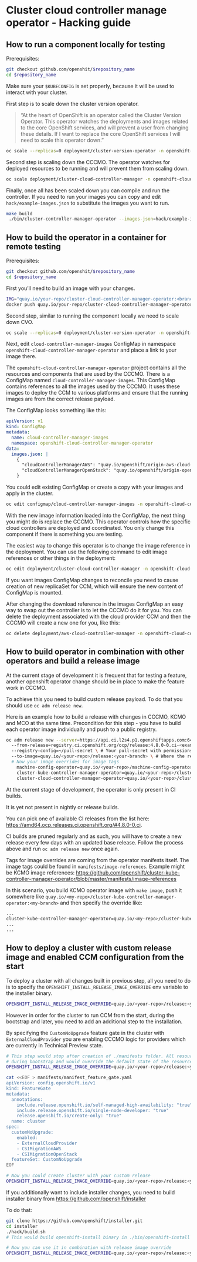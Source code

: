 # Cluster cloud controller manage operator - Hacking guide

## How to run a component locally for testing

Prerequisites:

```bash
git checkout github.com/openshit/$repository_name
cd $repository_name
```

Make sure your `$KUBECONFIG` is set properly, because it will be used to interact with your cluster.

First step is to scale down the cluster version operator.

> “At the heart of OpenShift is an operator called the Cluster Version Operator. This operator watches the deployments and images related to the core OpenShift services, and will prevent a user from changing these details. If I want to replace the core OpenShift services I will need to scale this operator down.”

```bash
oc scale --replicas=0 deployment/cluster-version-operator -n openshift-cluster-version
```

Second step is scaling down the CCCMO. The operator watches for deployed resources to be running and will prevent them from scaling down.

```bash
oc scale deployment/cluster-cloud-controller-manager -n openshift-cloud-controller-manager-operator --replicas=0
```

Finally, once all has been scaled down you can compile and run the controller. If you need to run your images you can copy and edit `hack/example-images.json` to substitute the images you want to run.

```bash
make build
 ./bin/cluster-controller-manager-operator --images-json=hack/example-images.json
```

## How to build the operator in a container for remote testing

Prerequisites:

```bash
git checkout github.com/openshit/$repository_name
cd $repository_name
```

First you’ll need to build an image with your changes.

```bash
IMG="quay.io/your-repo/cluster-cloud-controller-manager-operator:<branch-name>" make images
docker push quay.io/your-repo/cluster-cloud-controller-manager-operator:<branch-name>
```

Second step, similar to running the component locally we need to scale down CVO.

```bash
oc scale --replicas=0 deployment/cluster-version-operator -n openshift-cluster-version
```

Next, edit `cloud-controller-manager-images` ConfigMap in namespace `openshift-cloud-controller-manager-operator` and place a link to your image there.

The `openshift-cloud-controller-manager-operator` project contains all the resources and components that are used by the CCCMO.
There is a ConfigMap named `cloud-controller-manager-images`.
This ConfigMap contains references to all the images used by the CCCMO.
It uses these images to deploy the CCM to various platforms and ensure that the running images are from the correct release payload.

The ConfigMap looks something like this:

```yaml
apiVersion: v1
kind: ConfigMap
metadata:
  name: cloud-controller-manager-images
  namespace: openshift-cloud-controller-manager-operator
data:
  images.json: |
    {
      "cloudControllerManagerAWS": "quay.io/openshift/origin-aws-cloud-controller-manager",
      "cloudControllerManagerOpenStack": "quay.io/openshift/origin-openstack-cloud-controller-manager"
    }
```

You could edit existing ConfigMap or create a copy with your images and apply in the cluster.

```bash
oc edit configmap/cloud-controller-manager-images -n openshift-cloud-controller-manager-operator
```

With the new image information loaded into the ConfigMap, the next thing you might do is replace the CCCMO. This operator controls how the specific cloud controllers are deployed and coordinated. You only change this component if there is something you are testing.

The easiest way to change this operator is to change the image reference in the deployment. You can use the following command to edit image references or other things in the deployment:

```bash
oc edit deployment/cluster-cloud-controller-manager -n openshift-cloud-controller-manager-operator
```

If you want images ConfigMap changes to reconcile you need to cause creation of new replicaSet for CCM, which will ensure the new content of ConfigMap is mounted.

After changing the download reference in the images ConfigMap an easy way to swap out the controller is to let the CCCMO do it for you. You can delete the deployment associated with the cloud provider CCM and then the CCCMO will create a new one for you, like this:

```bash
oc delete deployment/aws-cloud-controller-manager -n openshift-cloud-controller-manager
```

## How to build operator in combination with other operators and build a release image

At the current stage of development it is frequent that for testing a feature, another openshift operator change should be in place to make the feature work in CCCMO.

To achieve this you need to build custom release payload. To do that you should use `oc adm release new`.

Here is an example how to build a release with changes in CCCMO, KCMO and MCO at the same time. Precondition for this step - you have to build each operator image individually and push to a public registry.

```bash
oc adm release new --server=https://api.ci.l2s4.p1.openshiftapps.com:6443 \ # CI server to pull existing release payload from
  --from-release=registry.ci.openshift.org/ocp/release:4.8.0-0.ci-<example> \ # Your release tag to pull the rest of the images from
  --registry-config=~/pull-secret \ # Your pull-secret with permissions to read from CI server
  --to-image=quay.io/<your-repo>/release:<your-branch> \ # Where the release image will be pushed
  # Now your image overrides for image tags
    machine-config-operator=quay.io/<your-repo>/machine-config-operator:<your-branch> \
    cluster-kube-controller-manager-operator=quay.io/<your-repo>/cluster-kube-controller-manager-operator:<your-branch> \
    cluster-cloud-controller-manager-operator=quay.io/<your-repo>/cluster-cloud-controller-manager-operator:<your-branch>
```

At the current stage of development, the operator is only present in CI builds. 

It is yet not present in nightly or release builds.

You can pick one of available CI releases from the list here: https://amd64.ocp.releases.ci.openshift.org/#4.8.0-0.ci.

CI builds are pruned regularly and as such, you will have to create a new release every few days with an updated base release. Follow the process above and run `oc adm release new` once again.

Tags for image overrides are coming from the operator manifests itself. The image tags could be found in `manifests/image-references`. Example might be KCMO image references: https://github.com/openshift/cluster-kube-controller-manager-operator/blob/master/manifests/image-references

In this scenario, you build KCMO operator image with `make image`, push it somewhere like `quay.io/<my-repo>/cluster-kube-controller-manager-operator:<my-branch>` and then specify the override like:

```bash
...
cluster-kube-controller-manager-operator=quay.io/<my-repo>/cluster-kube-controller-manager-operator:<my-branch>
...
...
```

## How to deploy a cluster with custom release image and enabled CCM configuration from the start

To deploy a cluster with all changes built in previous step, all you need to do is to specify the `OPENSHIFT_INSTALL_RELEASE_IMAGE_OVERRIDE` env variable to the installer binary.

```bash
OPENSHIFT_INSTALL_RELEASE_IMAGE_OVERRIDE=quay.io/<your-repo>/release:<your-branch> openshift-install create cluster
```

However in order for the cluster to run CCM from the start, during the bootstrap and later, you need to add an additional step to the installation.

By specifying the `CustomNoUpgrade` feature gate in the cluster with `ExternalCloudProvider` you are enabling CCCMO logic for providers which are currently in Technical Preview state.

```bash
# This step would stop after creation of ./manifests folder. All resources placed there will be created in the cluster
# during bootstrap and would override the default state of the resource in the cluster.
OPENSHIFT_INSTALL_RELEASE_IMAGE_OVERRIDE=quay.io/<your-repo>/release:<your-branch> openshift-install create manifests

cat <<EOF > manifests/manifest_feature_gate.yaml
apiVersion: config.openshift.io/v1
kind: FeatureGate
metadata:
  annotations:
    include.release.openshift.io/self-managed-high-availability: "true"
    include.release.openshift.io/single-node-developer: "true"
    release.openshift.io/create-only: "true"
  name: cluster
spec:
  customNoUpgrade:
    enabled:
    - ExternalCloudProvider
    - CSIMigrationAWS
    - CSIMigrationOpenStack
  featureSet: CustomNoUpgrade
EOF

# Now you could create cluster with your custom release
OPENSHIFT_INSTALL_RELEASE_IMAGE_OVERRIDE=quay.io/<your-repo>/release:<your-branch> openshift-install create cluster
```

If you additionally want to include installer changes, you need to build installer binary from https://github.com/openshift/installer

To do that:

```bash
git clone https://github.com/openshift/installer.git
cd installer
./hack/build.sh
# This would build openshift-install binary in ./bin/openshift-install

# Now you can use it in combination with release image override
OPENSHIFT_INSTALL_RELEASE_IMAGE_OVERRIDE=quay.io/<your-repo>/release:<your-branch> ./bin/openshift-install create cluster
```
